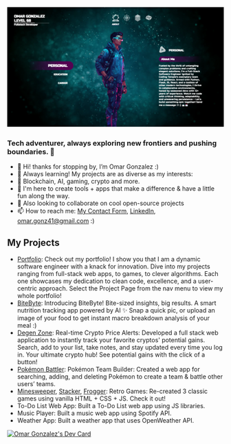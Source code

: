 ## [![OmarGonz01 header](https://github.com/omargonz01/omargonz01/blob/main/portfolio.png)](https://www.credly.com/users/omar-gonzalez.eb783789)

### Tech adventurer, always exploring new frontiers and pushing boundaries. 💢

- 🙉 Hi! thanks for stopping by, I’m Omar Gonzalez :)
- 🧠 Always learning! My projects are as diverse as my interests:  
- 👀 Blockchain, AI, gaming, crypto and more.
- 🌱 I'm here to create tools + apps that make a difference & have a little fun along the way.
- 💞️ Also looking to collaborate on cool open-source projects
- 📫 How to reach me: [My Contact Form](https://omargonzalez.netlify.app), [LinkedIn](https://www.linkedin.com/in/omar-go/), omar.gonz41@gmail.com :) 

## My Projects
- [Portfolio](https://omargonzalez.netlify.app): Check out my portfolio! I show you that I am a dynamic software engineer with a knack for innovation. Dive into my projects ranging from full-stack web apps, to games, to clever algorithms. Each one showcases my dedication to clean code, excellence, and a user-centric approach. Select the Project Page from the nav menu to view my whole portfolio!
- [BiteByte](https://bitebyte.onrender.com/): Introducing BiteByte! Bite-sized insights, big results. A smart nutrition tracking app powered by AI ✨ Snap a quick pic, or upload an image of your food to get instant macro breakdown analysis of your meal :)
- [Degen Zone](https://degenzone.onrender.com): Real-time Crypto Price Alerts: Developed a full stack web application to instantly track your favorite cryptos' potential gains. Search, add to your list, take notes, and stay updated every time you log in. Your ultimate crypto hub! See potential gains with the click of a button!   
- [Pokémon Battler](https://pokemon-flask-akd3.onrender.com): Pokémon Team Builder: Created a web app for searching, adding, and deleting Pokémon to create a team & battle other users’ teams.
- [Minesweeper](https://65a81cf2e1f83e0086bd449c--lucky-blini-6e21d9.netlify.app/), [Stacker](https://snazzy-pasca-9577a8.netlify.app/), [Frogger](https://resilient-shortbread-55a293.netlify.app/): Retro Games: Re-created 3 classic games using vanilla HTML + CSS + JS. Check it out! 
- To-Do List Web App: Built a To-Do List web app using JS libraries.
- Music Player: Built a music web app using Spotify API.
- Weather App: Built a weather app that uses OpenWeather API.

<!---
omargonz01/omargonz01 is a ✨ special ✨ repository because its `README.md` (this file) appears on your GitHub profile.
You can click the Preview link to take a look at your changes.
--->
<a href="https://app.daily.dev/omargonz"><img src="https://api.daily.dev/devcards/v2/ah5hWzQjwPwUbvcU94f8q.png?type=wide&r=up0" width="652" alt="Omar Gonzalez's Dev Card"/></a>

